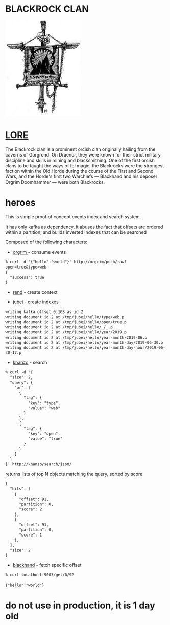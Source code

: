 # BLACKROCK CLAN

![blackrock](_/img/blackrock.jpg)

# [LORE](https://wow.gamepedia.com/Blackrock_clan)

The Blackrock clan is a prominent orcish clan originally hailing from
the caverns of Gorgrond. On Draenor, they were known for their strict
military discipline and skills in mining and blacksmithing. One of the
first orcish clans to be taught the ways of fel magic, the Blackrocks
were the strongest faction within the Old Horde during the course of
the First and Second Wars, and the Horde's first two Warchiefs —
Blackhand and his deposer Orgrim Doomhammer — were both Blackrocks.

# heroes

This is simple proof of concept events index and search system.

It has only kafka as dependency, it abuses the fact that offsets are
ordered within a partition, and builds inverted indexes that can be searched


Composed of the following characters:

* [orgrim ](orgrim/) - consume events

```
% curl -d '{"hello":"world"}' http://orgrim/push/raw?open=true&type=web
{
  "success": true
}

```

* [rend](rend/) - create context


* [jubei](jubei/) - create indexes

```
writing kafka offset 0:108 as id 2
writing document id 2 at /tmp/jubei/hello/type/web.p
writing document id 2 at /tmp/jubei/hello/open/true.p
writing document id 2 at /tmp/jubei/hello/_/_.p
writing document id 2 at /tmp/jubei/hello/year/2019.p
writing document id 2 at /tmp/jubei/hello/year-month/2019-06.p
writing document id 2 at /tmp/jubei/hello/year-month-day/2019-06-30.p
writing document id 2 at /tmp/jubei/hello/year-month-day-hour/2019-06-30-17.p

```
* [khanzo](khanzo/) - search

```
% curl -d '{
  "size": 2,
  "query": {
    "or": [
      {
        "tag": {
          "key": "type",
          "value": "web"
        }
      },
      {
        "tag": {
          "key": "open",
          "value": "true"
        }
      }
    ]
  }
}' http://khanzo/search/json/
```

returns lists of top N objects matching the query, sorted by score

```
{
  "hits": [
    {
      "offset": 91,
      "partition": 0,
      "score": 2
    },
    {
      "offset": 91,
      "partition": 0,
      "score": 1
    },
  ],
  "size": 2
}

```

* [blackhand](blackhand/) - fetch specific offset


```
% curl localhost:9003/get/0/92

{"hello":"world"}
```


# do not use in production, it is 1 day old
